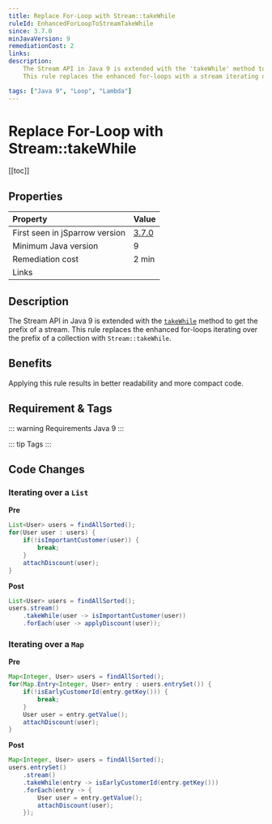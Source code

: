```yaml
---
title: Replace For-Loop with Stream::takeWhile
ruleId: EnhancedForLoopToStreamTakeWhile
since: 3.7.0
minJavaVersion: 9
remediationCost: 2
links:
description:
    The Stream API in Java 9 is extended with the 'takeWhile' method to get the prefix of a stream. 
    This rule replaces the enhanced for-loops with a stream iterating over the prefix of a collection with 'Stream::takeWhile'. 

tags: ["Java 9", "Loop", "Lambda"]
---
```


# Replace For-Loop with Stream::takeWhile

[[toc]]

## Properties

| Property                        | Value |
|:------------------------------- |:----- |
| First seen in jSparrow version  | [3.7.0](/eclipse/release-notes.html#_3-7-0) |
| Minimum Java version            | 9     |
| Remediation cost                | 2 min |
| Links                           |       |

## Description

The Stream API in Java 9 is extended with the [`takeWhile`](https://docs.oracle.com/javase/9/docs/api/java/util/stream/Stream.html#takeWhile-java.util.function.Predicate-) method to get the prefix of a stream. 
This rule replaces the enhanced for-loops iterating over the prefix of a collection with `Stream::takeWhile`. 


## Benefits
Applying this rule results in better readability and more compact code. 

## Requirement & Tags

::: warning Requirements
Java 9
:::

::: tip Tags
<TagLinks />
:::

## Code Changes

### Iterating over a `List`
__Pre__
```java
List<User> users = findAllSorted();
for(User user : users) {
    if(!isImportantCustomer(user)) {
        break;
    }
    attachDiscount(user);
}
```

__Post__
```java
List<User> users = findAllSorted();
users.stream()
    .takeWhile(user -> isImportantCustomer(user))
    .forEach(user -> applyDiscount(user));
```

### Iterating over a `Map`
__Pre__
```java
Map<Integer, User> users = findAllSorted();
for(Map.Entry<Integer, User> entry : users.entrySet()) {
    if(!isEarlyCustomerId(entry.getKey())) {
        break;
    }
    User user = entry.getValue();
    attachDiscount(user);
}
```

__Post__
```java
Map<Integer, User> users = findAllSorted();
users.entrySet()
    .stream()
    .takeWhile(entry -> isEarlyCustomerId(entry.getKey()))
    .forEach(entry -> {
        User user = entry.getValue();
        attachDiscount(user);
    });
```
<VersionNotice />


